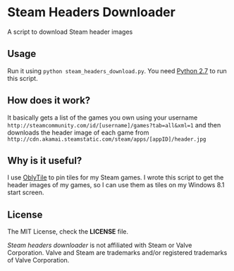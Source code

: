 # Steam Headers Downloader
A script to download Steam header images

## Usage
Run it using `python steam_headers_download.py`. You need [Python 2.7](https://www.python.org/download/releases/2.7/) to run this script.

## How does it work?
It basically gets a list of the games you own using your username `http://steamcommunity.com/id/[username]/games?tab=all&xml=1` and then downloads the header image of each game from `http://cdn.akamai.steamstatic.com/steam/apps/[appID]/header.jpg`

## Why is it useful?
I use [OblyTile](http://forum.xda-developers.com/showthread.php?t=1899865) to pin tiles for my Steam games. I wrote this script to get the header images of my games, so I can use them as tiles on my Windows 8.1 start screen.

## License
The MIT License, check the **LICENSE** file.

*Steam headers downloader* is not affiliated with Steam or Valve Corporation. Valve and Steam are trademarks and/or registered trademarks of Valve Corporation.
